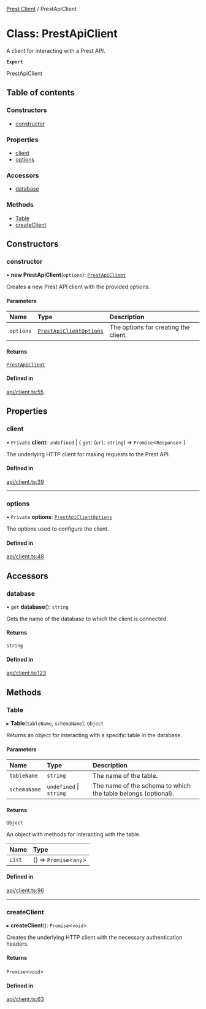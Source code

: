 [Prest Client](../README.md) / PrestApiClient

# Class: PrestApiClient

A client for interacting with a Prest API.

**`Export`**

PrestApiClient

## Table of contents

### Constructors

- [constructor](PrestApiClient.md#constructor)

### Properties

- [client](PrestApiClient.md#client)
- [options](PrestApiClient.md#options)

### Accessors

- [database](PrestApiClient.md#database)

### Methods

- [Table](PrestApiClient.md#table)
- [createClient](PrestApiClient.md#createclient)

## Constructors

### constructor

• **new PrestApiClient**(`options`): [`PrestApiClient`](PrestApiClient.md)

Creates a new Prest API client with the provided options.

#### Parameters

| Name | Type | Description |
| :------ | :------ | :------ |
| `options` | [`PrestApiClientOptions`](../interfaces/PrestApiClientOptions.md) | The options for creating the client. |

#### Returns

[`PrestApiClient`](PrestApiClient.md)

#### Defined in

[api/client.ts:55](https://github.com/pgEdge/prest-client/blob/e308d3f/src/api/client.ts#L55)

## Properties

### client

• `Private` **client**: `undefined` \| \{ `get`: (`url`: `string`) => `Promise`\<`Response`\>  }

The underlying HTTP client for making requests to the Prest API.

#### Defined in

[api/client.ts:39](https://github.com/pgEdge/prest-client/blob/e308d3f/src/api/client.ts#L39)

___

### options

• `Private` **options**: [`PrestApiClientOptions`](../interfaces/PrestApiClientOptions.md)

The options used to configure the client.

#### Defined in

[api/client.ts:48](https://github.com/pgEdge/prest-client/blob/e308d3f/src/api/client.ts#L48)

## Accessors

### database

• `get` **database**(): `string`

Gets the name of the database to which the client is connected.

#### Returns

`string`

#### Defined in

[api/client.ts:123](https://github.com/pgEdge/prest-client/blob/e308d3f/src/api/client.ts#L123)

## Methods

### Table

▸ **Table**(`tableName`, `schemaName`): `Object`

Returns an object for interacting with a specific table in the database.

#### Parameters

| Name | Type | Description |
| :------ | :------ | :------ |
| `tableName` | `string` | The name of the table. |
| `schemaName` | `undefined` \| `string` | The name of the schema to which the table belongs (optional). |

#### Returns

`Object`

An object with methods for interacting with the table.

| Name | Type |
| :------ | :------ |
| `List` | () => `Promise`\<`any`\> |

#### Defined in

[api/client.ts:96](https://github.com/pgEdge/prest-client/blob/e308d3f/src/api/client.ts#L96)

___

### createClient

▸ **createClient**(): `Promise`\<`void`\>

Creates the underlying HTTP client with the necessary authentication headers.

#### Returns

`Promise`\<`void`\>

#### Defined in

[api/client.ts:63](https://github.com/pgEdge/prest-client/blob/e308d3f/src/api/client.ts#L63)
